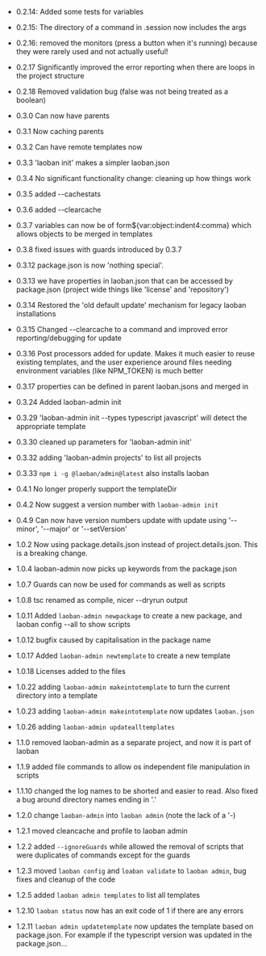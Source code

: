 * 0.2.14: Added some tests for variables
* 0.2.15: The directory of a command in .session now includes the args
* 0.2.16: removed the monitors (press a button when it's running) because they were rarely used and not actually useful!
* 0.2.17 Significantly improved the error reporting when there are loops in the project structure
* 0.2.18 Removed validation bug (false was not being treated as a boolean)


* 0.3.0 Can now have parents
* 0.3.1 Now caching parents
* 0.3.2 Can have remote templates now
* 0.3.3 'laoban init' makes a simpler laoban.json
* 0.3.4 No significant functionality change: cleaning up how things work
* 0.3.5 added --cachestats
* 0.3.6 added --clearcache
* 0.3.7 variables can now be of form${var:object:indent4:comma} which allows objects to be merged in templates
* 0.3.8 fixed issues with guards introduced by 0.3.7
* 0.3.12 package.json is now 'nothing special'.
* 0.3.13 we have properties in laoban.json that can be accessed by package.json (project wide things like 'license'
  and 'repository')
* 0.3.14 Restored the 'old default update' mechanism for legacy laoban installations
* 0.3.15 Changed --clearcache to a command and improved error reporting/debugging for update
* 0.3.16 Post processors added for update. Makes it much easier to reuse existing templates, and the user experience
  around files needing environment variables (like NPM_TOKEN) is much better
* 0.3.17 properties can be defined in parent laoban.jsons and merged in
* 0.3.24 Added laoban-admin init
* 0.3.29 'laoban-admin init --types typescript javascript' will detect the appropriate template
* 0.3.30 cleaned up parameters for 'laoban-admin init'
* 0.3.32 adding 'laoban-admin projects' to list all projects
* 0.3.33 `npm i -g @laoban/admin@latest` also installs laoban


* 0.4.1 No longer properly support the templateDir
* 0.4.2 Now suggest a version number with `laoban-admin init`
* 0.4.9 Can now have version numbers update with update using '--minor', '--major' or '--setVersion'


* 1.0.2 Now using package.details.json instead of project.details.json. This is a breaking change.
* 1.0.4 laoban-admin now picks up keywords from the package.json
* 1.0.7 Guards can now be used for commands as well as scripts
* 1.0.8 tsc renamed as compile, nicer --dryrun output
* 1.0.11 Added `laoban-admin newpackage` to create a new package, and laoban config --all to show scripts
* 1.0.12 bugfix caused by capitalisation in the package name
* 1.0.17 Added `laoban-admin newtemplate` to create a new template
* 1.0.18 Licenses added to the files
* 1.0.22 adding `laoban-admin makeintotemplate` to turn the current directory into a template
* 1.0.23 adding `laoban-admin makeintotemplate` now updates `laoban.json`
* 1.0.26 adding `laoban-admin updatealltemplates`
* 1.1.0 removed laoban-admin as a separate project, and now it is part of laoban
* 1.1.9 added file commands to allow os independent file manipulation in scripts
* 1.1.10 changed the log names to be shorted and easier to read. Also fixed a bug around directory names ending in '.'
* 1.2.0 change `laoban-admin` into `laoban admin` (note the lack of a '-)
* 1.2.1 moved cleancache and profile to laoban admin
* 1.2.2 added `--ignoreGuards` while allowed the removal of scripts that were duplicates of commands except for the
  guards
* 1.2.3 moved `laoban config` and `loaban validate` to `laoban admin`, bug fixes and cleanup of the code
* 1.2.5 added `laoban admin templates` to list all templates
* 1.2.10 `laoban status` now has an exit code of 1 if there are any errors
* 1.2.11 `laoban admin updatetemplate` now updates the template based on package.json. For example if the typescript version was updated in the package.json...
